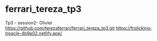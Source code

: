 # ferrari_tereza_tp3
Tp3 - session2- Olivier
https://github.com/terezaferrari/ferrari_tereza_tp3.git
https://frolicking-treacle-4b9a02.netlify.app/
